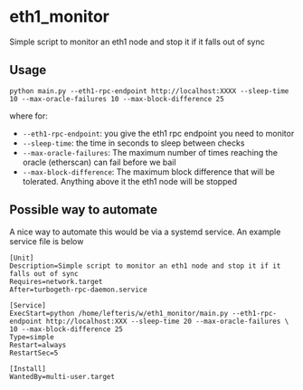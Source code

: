 # eth1_monitor
Simple script to monitor an eth1 node and stop it if it falls out of sync

## Usage

`python main.py --eth1-rpc-endpoint http://localhost:XXXX --sleep-time 10 --max-oracle-failures 10 --max-block-difference 25`

where for:
 - `--eth1-rpc-endpoint`: you give the eth1 rpc endpoint you need to monitor
 - `--sleep-time`: the time in seconds to sleep between checks
 - `--max-oracle-failures`: The maximum number of times reaching the oracle (etherscan) can fail before we bail
 - `--max-block-difference`: The maximum block difference that will be tolerated. Anything above it the eth1 node will be stopped
 
 
 ## Possible way to automate
 
 A nice way to automate this would be via a systemd service. An example service file is below
 
 ```
[Unit]
Description=Simple script to monitor an eth1 node and stop it if it falls out of sync
Requires=network.target
After=turbogeth-rpc-daemon.service

[Service]
ExecStart=python /home/lefteris/w/eth1_monitor/main.py --eth1-rpc-endpoint http://localhost:XXX --sleep-time 20 --max-oracle-failures \
10 --max-block-difference 25
Type=simple
Restart=always
RestartSec=5

[Install]
WantedBy=multi-user.target

 ```
